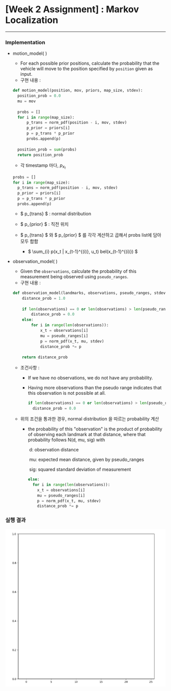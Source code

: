 # **[Week 2 Assignment] : Markov Localization**

------

### Implementation

- motion_model( )

  - For each possible prior positions, calculate the probability that the vehicle will move to the position specified by `position` given as input.
  - 구현 내용 :

  ```python
  def motion_model(position, mov, priors, map_size, stdev):
  	position_prob = 0.0
    mu = mov
  
    probs = []
    for i in range(map_size):
        p_trans = norm_pdf(position - i, mov, stdev)
        p_prior = priors[i]
        p = p_trans * p_prior
        probs.append(p)
  
    position_prob = sum(probs)
    return position_prob
  ```

  - 각 timestamp 마다, $p_{x_t}$

  ```python
  probs = []
  for i in range(map_size):
  	p_trans = norm_pdf(position - i, mov, stdev)
    p_prior = priors[i]
    p = p_trans * p_prior
    probs.append(p)
  ```

  - $ p_{trans} $ : normal distribution

  - $ p_{prior} $ : 직전 위치

  - $ p_{trans} $ 와 $ p_{prior} $ 를 각각 계산하고 곱해서 probs list에 담아 모두 합함

    - $ \sum_{i} p(x_t | x_{t-1}^{(i)}, u_t) bel(x_{t-1}^{(i)}) $

      

- observation_model( )

  - Given the `observations`, calculate the probability of this measurement being observed using `pseudo_ranges`.
  - 구현 내용 :

  ```python
  def observation_model(landmarks, observations, pseudo_ranges, stdev):
      distance_prob = 1.0
      
      if len(observations) == 0 or len(observations) > len(pseudo_ranges):
          distance_prob = 0.0
      else:
          for i in range(len(observations)):
              x_t = observations[i]
              mu = pseudo_ranges[i]
              p = norm_pdf(x_t, mu, stdev)
              distance_prob *= p
  
      return distance_prob
  ```

  - 조건사항 :

    - If we have no observations, we do not have any probability.

    - Having more observations than the pseudo range indicates that this observation is not possible at all.

      ```python
      if len(observations) == 0 or len(observations) > len(pseudo_ranges):
        distance_prob = 0.0
      ```

  - 위의 조건을 통과한 경우, normal distribution 을 따르는 probability 계산

    - the probability of this "observation" is the product of probability of observing each landmark at that distance, where that probability follows N(d, mu, sig) with

      ​	d: observation distance 

      ​	mu: expected mean distance, given by pseudo_ranges 

      ​	sig: squared standard deviation of measurement

      ```python
      else:
        for i in range(len(observations)):
          x_t = observations[i]
          mu = pseudo_ranges[i]
          p = norm_pdf(x_t, mu, stdev)
          distance_prob *= p
      ```

### 실행 결과

![week2](week2.gif)